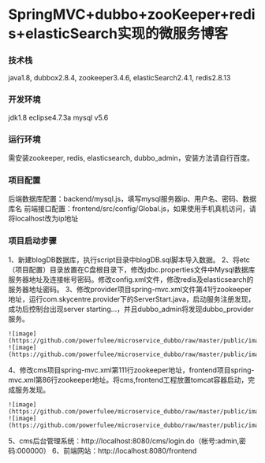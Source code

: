 SpringMVC+dubbo+zooKeeper+redis+elasticSearch实现的微服务博客
===
### 技术栈

java1.8, dubbox2.8.4, zookeeper3.4.6, elasticSearch2.4.1, redis2.8.13

### 开发环境

jdk1.8
eclipse4.7.3a
mysql v5.6

### 运行环境

需安装zookeeper, redis, elasticsearch, dubbo_admin，安装方法请自行百度。

### 项目配置

后端数据库配置：backend/mysql.js，填写mysql服务器ip、用户名、密码、数据库名
前端接口配置：frontend/src/config/Global.js，如果使用手机真机访问，请将localhost改为ip地址

### 项目启动步骤
1、新建blogDB数据库，执行script目录中blogDB.sql脚本导入数据。
2、将etc（项目配置）目录放置在C盘根目录下，修改jdbc.properties文件中Mysql数据库服务器地址及连接帐号密码。修改config.xml文件，修改redis及elasticsearch的服务器地址密码。
3、修改provider项目spring-mvc.xml文件第41行zookeeper地址，运行com.skycentre.provider下的ServerStart.java，启动服务注册发现，成功后控制台出现server starting...，并且dubbo_admin将发现dubbo_provider服务。
~~~
![image](https://github.com/powerfulee/microservice_dubbo/raw/master/public/images/provider_start_1.jpg)
![image](https://github.com/powerfulee/microservice_dubbo/raw/master/public/images/provider_start_2.jpg)
~~~
4、修改cms项目spring-mvc.xml第111行zookeeper地址，frontend项目spring-mvc.xml第86行zookeeper地址。将cms,frontend工程放置tomcat容器启动，完成服务发现。
~~~
![image](https://github.com/powerfulee/microservice_dubbo/raw/master/public/images/consumer_start_1.jpg)
![image](https://github.com/powerfulee/microservice_dubbo/raw/master/public/images/consumer_start_2.jpg)
~~~
5、cms后台管理系统：http://localhost:8080/cms/login.do（帐号:admin,密码:000000）
6、前端网站：http://localhost:8080/frontend